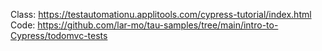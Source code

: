 Class: https://testautomationu.applitools.com/cypress-tutorial/index.html
Code: https://github.com/lar-mo/tau-samples/tree/main/intro-to-Cypress/todomvc-tests